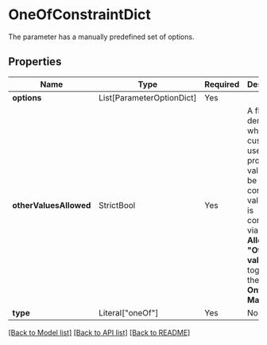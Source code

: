 # OneOfConstraintDict

The parameter has a manually predefined set of options.


## Properties
| Name | Type | Required | Description |
| ------------ | ------------- | ------------- | ------------- |
**options** | List[ParameterOptionDict] | Yes |  |
**otherValuesAllowed** | StrictBool | Yes | A flag denoting whether custom, user provided values will be considered valid. This is configured via the **Allowed "Other" value** toggle in the **Ontology Manager**. |
**type** | Literal["oneOf"] | Yes | None |


[[Back to Model list]](../../../README.md#models-v1-link) [[Back to API list]](../../../README.md#documentation-for-api-endpoints) [[Back to README]](../../../README.md)

